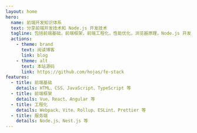 ```yaml
---
layout: home
hero:
  name: 前端开发知识体系
  text: 分享前端开发技术和 Node.js 开发技术
  tagline: 包括前端基础，前端框架，前端工程化，性能优化，浏览器原理，Node.js 开发等
  actions:
    - theme: brand
      text: 阅读博客
      link: blog
    - theme: alt
      text: 本站源码
      link: https://github.com/hojas/fe-stack
features:
  - title: 前端基础
    details: HTML、CSS、JavaScript、TypeScript 等
  - title: 前端框架
    details: Vue、React、Angular 等
  - title: 工程化
    details: Webpack、Vite、Rollup、ESLint、Prettier 等
  - title: 服务端
    details: Node.js、Nest.js 等
---
```

